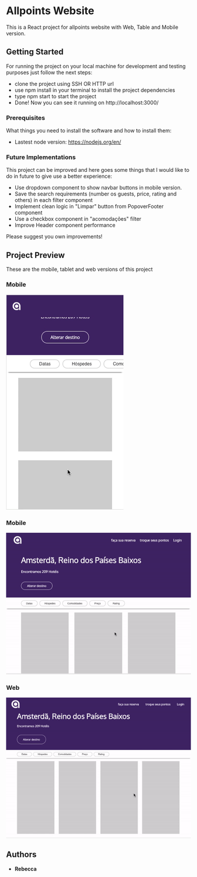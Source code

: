 # Allpoints Website

This is a React project for allpoints website with Web, Table and Mobile version.

## Getting Started

For running the project on your local machine for development and testing purposes just follow the next steps:
- clone the project using SSH OR HTTP url
- use npm install in your terminal to install the project dependencies 
- type npm start to start the project
- Done! Now you can see it running on http://localhost:3000/

### Prerequisites

What things you need to install the software and how to install them:

- Lastest node version: https://nodejs.org/en/

### Future Implementations

This project can be improved and here goes some things that I would like to do in future to give use a better experience: 
- Use dropdown component to show navbar buttons in mobile version.
- Save the search requirements (number os guests, price, rating and others) in each filter component
- Implement clean logic in "Limpar" button from PopoverFooter component
- Use a checkbox component in "acomodações" filter
- Improve Header component performance

Please suggest you own improvements! 

## Project Preview
These are the mobile, tablet and web versions of this project

### Mobile
  ![](mobile.gif)
  
### Mobile
 ![](tablet.gif)
 
### Web
 ![](web.gif)

## Authors

* **Rebecca** 
